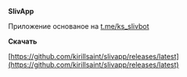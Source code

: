 **SlivApp**

Приложение основаное на [t.me/ks_slivbot](https://t.me/ks_slivbot)

**Скачать**

[https://github.com/kirillsaint/slivapp/releases/latest](https://github.com/kirillsaint/slivapp/releases/latest)

